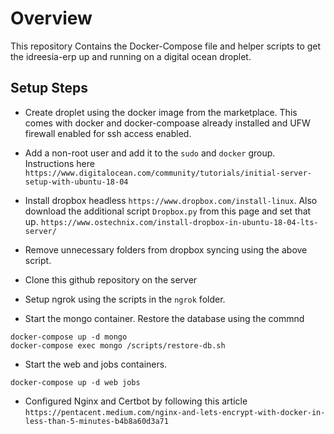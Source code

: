 # Overview

This repository Contains the Docker-Compose file and helper scripts to get the idreesia-erp up and running on a digital ocean droplet.

## Setup Steps

- Create droplet using the docker image from the marketplace. This comes with docker and docker-compoase already installed and UFW firewall enabled for ssh access enabled.

- Add a non-root user and add it to the `sudo` and `docker` group. Instructions here `https://www.digitalocean.com/community/tutorials/initial-server-setup-with-ubuntu-18-04`

- Install dropbox headless `https://www.dropbox.com/install-linux`. Also download the additional script `Dropbox.py` from this page and set that up. `https://www.ostechnix.com/install-dropbox-in-ubuntu-18-04-lts-server/`

- Remove unnecessary folders from dropbox syncing using the above script.

- Clone this github repository on the server

- Setup ngrok using the scripts in the `ngrok` folder.

- Start the mongo container. Restore the database using the commnd

```
docker-compose up -d mongo
docker-compose exec mongo /scripts/restore-db.sh
```

- Start the web and jobs containers.

```
docker-compose up -d web jobs
```

- Configured Nginx and Certbot by following this article
  `https://pentacent.medium.com/nginx-and-lets-encrypt-with-docker-in-less-than-5-minutes-b4b8a60d3a71`
